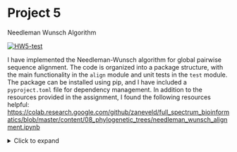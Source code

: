 # Project 5
Needleman Wunsch Algorithm

[![HW5-test](https://github.com/abearab/HW5-NW/actions/workflows/main.yml/badge.svg?branch=main)](https://github.com/abearab/HW5-NW/actions/workflows/main.yml)

I have implemented the Needleman-Wunsch algorithm for global pairwise sequence alignment. The code is organized into a package structure, with the main functionality in the `align` module and unit tests in the `test` module. The package can be installed using pip, and I have included a `pyproject.toml` file for dependency management. In addition to the resources provided in the assignment, I found the following resources helpful: https://colab.research.google.com/github/zaneveld/full_spectrum_bioinformatics/blob/master/content/08_phylogenetic_trees/needleman_wunsch_alignment.ipynb

<details><summary>Click to expand</summary>
  
  # Assignment Overview
  The purpose of this assigment is to have you implement the Needleman-Wunsch global pairwise sequence alignment algorithm (dynamic programming).
  See this [video](https://www.youtube.com/watch?v=NqYY0PJbD3s) for a walk through of the algorithm implementation. In addition, this is also a helpful resource: https://www.bioinformaticsalgorithms.org/bioinformatics-chapter-5.

  # Assignment Tasks
  ## Coding Assessment
  **Note: All modules you need have already been imported.**
  * [TODO] Complete the `NeedlemanWunsch.align` method found in the align/align.py 
    * Finish the method for filling in the alignment and gap matrices for Needleman-Wunsch.
  * [TODO] Complete the `NeedlemanWunsch._backtrace` method found in align/align.py
    * Use the heuristic you have chosen to implement in the the `NeedlemanWunsch.align` method to implement the backtracing procedure.
  * [TODO] Complete the `main` function in main.py to 
      1. align all provided species BRD2 sequences to the human BRD2 sequence and print the species in order of most similar to least similar with respect to human BRD2.
      2. print the alignment scores corresponding to each species alignment to the human BRD2 sequence.

  ## Software Development Assessment
  ### Unit Tests
  * [TODO] Complete the `test_nw_alignment` function in test/test_align.py to test for proper matrix filling in your `NeedlemanWunsch.align` method.
  * [TODO] Complete the `test_nw_backtrace` function in test/test_align.py to test for proper backtracing in your `NeedlemanWunsch._backtrace` method.

  Note: To check that you have correclty implemented your algorithm the following information is provided
  * test_seq3.fa and test_seq4.fa should have an alignment score of **17** and an alignment of:

    MAVHQLIRRP
    
    M---QLIRHP


  [TODO] Ensure that it runs pytest

  ### Pip Installable
  * [TODO] make .toml file with flit and ensure that your package can be installed with pip

  # Getting Started
  To get started you will need to fork this repository onto your own Github account. Work on the codebase from your own repo and commit changes. 

  The following packages will be needed:
  * numpy
  * pytest

  # Completing the assignment
  Make sure to push all your code to Github, ensure that your unit tests are correct, and submit a link to your Github through the Google classroom assignment.

  # Grading
  ## Code (6 points)
  * Pairwise global alignment works properly (6)
      * Correct implementation of Needleman-Wunsch algorithm (4)
      * Produces correct order of species in main.py (1) 
      * Produces correct NW alignment scores in main.py (1)

  ## Unit tests (3 points)
  * `test_nw_alignment` function properly checks that matrices are filled in correctly for alignment of test_seq1.fa and test_seq2.fa (1)
  * `test_nw_backtrace` function properly checks that backtrace works correctly (1)
  * Ensure functionality with pytest (1)
  ## Style (1 points)
  * Readable code with clear comments and method descriptions (1)
  ## Extra credit (0.5)
  * Github actions/workflow (0.5)

</details>
